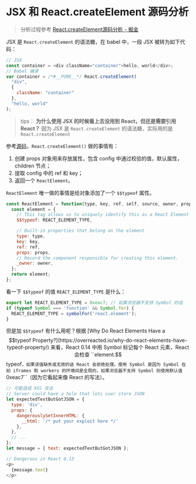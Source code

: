 # JSX 和 React.createElement 源码分析

> 分析过程参考 [React.createElement源码分析 - 掘金](https://juejin.cn/post/6844903998537859079)

JSX 是 ``React.createElement`` 的语法糖，在 babel 中，一段 JSX 被转为如下代码：
```js
// JSX
const container = <div className="container">hello, world</div>;
// Babel 编译
var container = /*#__PURE__*/ React.createElement(
  "div",
  {
    className: "container"
  },
  "hello, world"
);
```
> tips： **为什么使用 JSX 的时候看上去没用到 React，但还是需要引用 React？**
> 因为 JSX 是 ``React.createElement`` 的语法糖，实际用的是 ``React.createElement``

参考[源码](../packages/react/src/ReactElement.js)，``React.createElement()`` 做的事情有：
1. 创建 props 对象用来存放属性，包含 config 中通过校验的值，默认属性，children 节点；
2. 提取 config 中的 ref 和 key；
3. 返回一个 ``ReactElement``。

``ReactElement`` 唯一做的事情是给对象添加了一个 ``$$typeof`` 属性。
```js
const ReactElement = function(type, key, ref, self, source, owner, props) {
  const element = {
    // This tag allows us to uniquely identify this as a React Element
    $$typeof: REACT_ELEMENT_TYPE,

    // Built-in properties that belong on the element
    type: type,
    key: key,
    ref: ref,
    props: props,
    // Record the component responsible for creating this element.
    _owner: owner,
  };
  return element;
};
```

看一下 ``$$typeof`` 的值 ``REACT_ELEMENT_TYPE`` 是什么：
```js
export let REACT_ELEMENT_TYPE = 0xeac7; // 如果浏览器不支持 Symbol 的话
if (typeof Symbol === 'function' && Symbol.for) {
  REACT_ELEMENT_TYPE = symbolFor('react.element');
}
```

但是加 ``$$typeof`` 有什么用呢？根据 [Why Do React Elements Have a $$typeof Property?](https://overreacted.io/why-do-react-elements-have-typeof-property/) 来看，React 0.14 中用 Symbol 标记每个 React 元素，React 会检查 ``element.$$typeof``，如果该值缺失或无效的话 React 会拒绝处理。使用 Symbol 是因为 Symbol 在如 iframes 和 workers 的环境间是全局的，如果浏览器不支持 Symbol 则使用默认值 ``0xeac7``（因为它看起来像 React 的写法）。

```js
// 可能造成 XSS 攻击
// Server could have a hole that lets user store JSON
let expectedTextButGotJSON = {
  type: 'div',
  props: {
    dangerouslySetInnerHTML: {
      __html: '/* put your exploit here */'
    },
  },
  // ...
};
let message = { text: expectedTextButGotJSON };

// Dangerous in React 0.13
<p>
  {message.text}
</p>
```